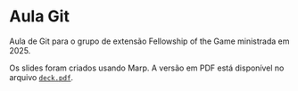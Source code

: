 # Aula Git

Aula de Git para o grupo de extensão Fellowship of the Game ministrada em 2025.

Os slides foram criados usando Marp. A versão em PDF está disponível no arquivo [`deck.pdf`](./deck.pdf).
